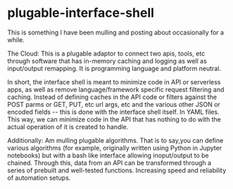 # plugable-interface-shell

This is something I have been mulling and posting about occasionally for a while.

The Cloud: This is a plugable adaptor to connect two apis, tools, etc through software that has in-memory caching and logging as well as input/output remapping. It is programming language and platform neutral.

In short, the interface shell is meant to minimize code in API or serverless apps, as well as remove language/framework specific request filtering and caching. Instead of defining caches in the API code or filters against the POST parms or GET, PUT, etc url args, etc and the various other JSON or encoded fields -- this is done with the interface shell itself. In YAML files. This way, we can minimize code in the API that has nothing to do with the actual operation of it is created to handle.

Additionally: Am mulling plugable algorithms. That is to say,you can define various algorithms (for example, originally written using Python in Jupyter notebooks) but with a bash like interface allowing inoput/output to be chained. Through this, data from an API can be transformed through a series of prebuilt and well-tested functions. Increasing speed and reliability of automation setups.
